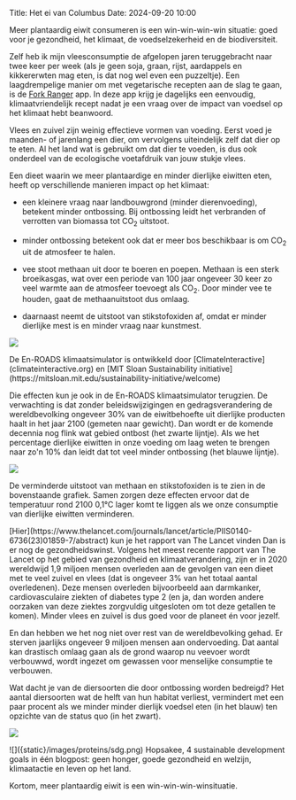 Title: Het ei van Columbus
Date: 2024-09-20 10:00

Meer plantaardig eiwit consumeren is een win-win-win-win situatie: goed voor je gezondheid, het klimaat, de voedselzekerheid en de biodiversiteit.

Zelf heb ik mijn vleesconsumptie de afgelopen jaren teruggebracht naar twee keer per week (als je geen soja, graan, rijst, aardappels en kikkererwten mag eten, is dat nog wel even een puzzeltje). Een laagdrempelige manier om met vegetarische recepten aan de slag te gaan, is de [Fork Ranger](https://www.forkranger.com/) app. In deze app krijg je dagelijks een eenvoudig, klimaatvriendelijk recept nadat je een vraag over de impact van voedsel op het klimaat hebt beanwoord.

Vlees en zuivel zijn weinig effectieve vormen van voeding. Eerst voed je maanden- of jarenlang een dier, om vervolgens uiteindelijk zelf dat dier op te eten. Al het land wat is gebruikt om dat dier te voeden, is dus ook onderdeel van de ecologische voetafdruik van jouw stukje vlees.

Een dieet waarin we meer plantaardige en minder dierlijke eiwitten eten, heeft op verschillende manieren impact op het klimaat:

* een kleinere vraag naar landbouwgrond (minder dierenvoeding), betekent minder ontbossing. Bij ontbossing leidt het verbranden of verrotten van biomassa tot CO<sub>2</sub> uitstoot.

* minder ontbossing betekent ook dat er meer bos beschikbaar is om CO<sub>2</sub> uit de atmosfeer te halen.

* vee stoot methaan uit door te boeren en poepen. Methaan is een sterk broeikasgas, wat over een periode van 100 jaar ongeveer 30 keer zo veel warmte aan de atmosfeer toevoegt als CO<sub>2</sub>. Door minder vee te houden, gaat de methaanuitstoot dus omlaag.

* daarnaast neemt de uitstoot van stikstofoxiden af, omdat er minder dierlijke mest is en minder vraag naar kunstmest.

![]({static}/images/proteins/ontbossing.png)


<side-block>
    <side-content>
      De En-ROADS klimaatsimulator is ontwikkeld door [ClimateInteractive](climateinteractive.org) en [MIT Sloan Sustainability initiative](https://mitsloan.mit.edu/sustainability-initiative/welcome)
    </side-content>
</side-block>

Die effecten kun je ook in de En-ROADS klimaatsimulator terugzien. De verwachting is dat zonder beleidswijzigingen en gedragsverandering de wereldbevolking ongeveer 30% van de eiwitbehoefte uit dierlijke producten haalt in het jaar 2100 (gemeten naar gewicht). Dan wordt er de komende decennia nog flink wat gebied ontbost (het zwarte lijntje). Als we het percentage dierlijke eiwitten in onze voeding om laag weten te brengen naar zo'n 10% dan leidt dat tot veel minder ontbossing (het blauwe lijntje).

![]({static}/images/proteins/methane.png)

De verminderde uitstoot van methaan en stikstofoxiden is te zien in de bovenstaande grafiek. Samen zorgen deze effecten ervoor dat de temperatuur rond 2100 0,1°C lager komt te liggen als we onze consumptie van dierlijke eiwitten verminderen.

<side-block>
    <side-content>
       [Hier](https://www.thelancet.com/journals/lancet/article/PIIS0140-6736(23)01859-7/abstract) kun je het rapport van The Lancet vinden
    </side-content>
</side-block>
Dan is er nog de gezondheidswinst. Volgens het meest recente rapport van The Lancet op het gebied van gezondheid en klimaatverandering, zijn er in 2020 wereldwijd 1,9 miljoen mensen overleden aan de gevolgen van een dieet met te veel zuivel en vlees (dat is ongeveer 3% van het totaal aantal overledenen). Deze mensen overleden bijvoorbeeld aan darmkanker, cardiovasculaire ziekten of diabetes type 2 (en ja, dan worden andere oorzaken van deze ziektes zorgvuldig uitgesloten om tot deze getallen te komen). Minder vlees en zuivel is dus goed voor de planeet én voor jezelf.

En dan hebben we het nog niet over rest van de wereldbevolking gehad. Er sterven jaarlijks ongeveer 9 miljoen mensen aan ondervoeding. Dat aantal kan drastisch omlaag gaan als de grond waarop nu veevoer wordt verbouwwd, wordt ingezet om gewassen voor menselijke consumptie te verbouwen.

Wat dacht je van de diersoorten die door ontbossing worden bedreigd? Het aantal diersoorten wat de helft van hun habitat verliest, vermindert met een paar procent als we minder minder dierlijk voedsel eten (in het blauw) ten opzichte van de status quo (in het zwart).

![]({static}/images/proteins/habitat.png)

<side-block>
    <side-content>
    ![]({static}/images/proteins/sdg.png)
Hopsakee, 4 sustainable development goals in één blogpost: geen honger, goede gezondheid en welzijn, klimaatactie en leven op het land.
     </side-content>
</side-block>

Kortom, meer plantaardig eiwit is een win-win-win-winsituatie.
